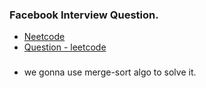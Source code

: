 ### Facebook Interview Question.
* [Neetcode](https://www.youtube.com/watch?v=q5a5OiGbT6Q)
* [Question - leetcode](https://leetcode.com/problems/merge-k-sorted-lists/)

### 
* we gonna use merge-sort algo to solve it.